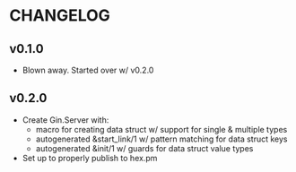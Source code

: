 # CHANGELOG

## v0.1.0

- Blown away.  Started over w/ v0.2.0

## v0.2.0

- Create Gin.Server with:
  - macro for creating data struct w/ support for single & multiple types
  - autogenerated &start_link/1 w/ pattern matching for data struct keys
  - autogenerated &init/1 w/ guards for data struct value types
- Set up to properly publish to hex.pm
